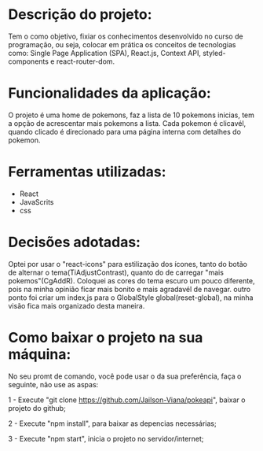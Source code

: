 # Descrição do projeto:

Tem o como objetivo, fixiar os conhecimentos desenvolvido no curso de programação, ou seja, colocar em prática os conceitos de tecnologias como: Single Page Application (SPA), React.js, Context API, styled-components e react-router-dom.

# Funcionalidades da aplicação:

 O projeto é uma home de pokemons, faz a lista de 10 pokemons inicias, tem a opção de acrescentar mais pokemons a lista. Cada pokemon é clicavél, quando clicado é direcionado para uma página interna com detalhes do pokemon.

# Ferramentas utilizadas:

- React 
- JavaScrits
- css

# Decisões adotadas:

Optei por usar o "react-icons" para estilização dos ícones, tanto do botão de alternar o tema(TiAdjustContrast), quanto do de carregar "mais pokemos"(CgAddR). Coloquei as cores do tema escuro um pouco diferente, pois na minha opinião ficar mais bonito e mais agradavél de navegar. outro ponto foi criar um index,js para o GlobalStyle global(reset-global), na minha visão fica mais organizado desta maneira.

# Como baixar o projeto na sua máquina:

No seu promt de comando, você pode usar o da sua preferência, faça o seguinte, não use as aspas:  

1 - Execute "git clone https://github.com/Jailson-Viana/pokeapi", baixar o projeto do github;

2 - Execute "npm install", para baixar as depencias necessárias; 

3 - Execute "npm start", inicia o projeto no servidor/internet; 

